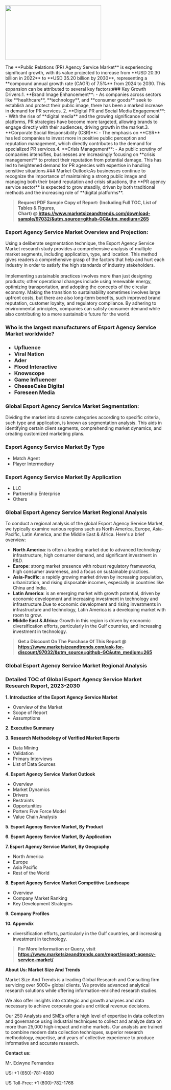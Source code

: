 <p><img class="alignnone size-medium wp-image-20088" src="https://ffe5etoiles.com/wp-content/uploads/2024/12/MST1-300x171.png" alt="" width="300" height="171" /></p>The **Public Relations (PR) Agency Service Market** is experiencing significant growth, with its value projected to increase from **USD 20.30 billion in 2022** to **USD 35.20 billion by 2030**, representing a **compound annual growth rate (CAGR) of 7.5%** from 2024 to 2030. This expansion can be attributed to several key factors:### Key Growth Drivers:1. **Brand Image Enhancement**: - As companies across sectors like **healthcare**, **technology**, and **consumer goods** seek to establish and protect their public image, there has been a marked increase in demand for PR services. 2. **Digital PR and Social Media Engagement**: - With the rise of **digital media** and the growing significance of social platforms, PR strategies have become more targeted, allowing brands to engage directly with their audiences, driving growth in the market.3. **Corporate Social Responsibility (CSR)**: - The emphasis on **CSR** has led companies to invest more in positive public perception and reputation management, which directly contributes to the demand for specialized PR services.4. **Crisis Management**: - As public scrutiny of companies intensifies, businesses are increasingly focusing on **crisis management** to protect their reputation from potential damage. This has led to heightened demand for PR agencies with expertise in handling sensitive situations.### Market Outlook:As businesses continue to recognize the importance of maintaining a strong public image and managing both their brand reputation and crisis situations, the **PR agency service sector** is expected to grow steadily, driven by both traditional methods and the increasing role of **digital platforms**.</p><blockquote id="" class=""><strong>Request PDF Sample Copy of Report: (Including Full TOC, List of Tables &amp; Figures, Chart)&nbsp;@&nbsp;<strong><a href="https://www.marketsizeandtrends.com/download-sample/97032/&utm_source=github-GC&utm_medium=265" target="_blank">https://www.marketsizeandtrends.com/download-sample/97032/&utm_source=github-GC&utm_medium=265</a></strong></strong></blockquote><h3 id="" class="">Esport Agency Service Market&nbsp;Overview and Projection:</h3><p id="" class="">Using a deliberate segmentation technique, the Esport Agency Service Market research study provides a comprehensive analysis of multiple market segments, including application, type, and location. This method gives readers a comprehensive grasp of the factors that help and hurt each industry in order to satisfy the high standards of industry stakeholders. <br /> <br />Implementing sustainable practices involves more than just designing products; other operational changes include using renewable energy, optimizing transportation, and adopting the concepts of the circular economy. Making the transition to sustainability sometimes involves large upfront costs, but there are also long-term benefits, such improved brand reputation, customer loyalty, and regulatory compliance. By adhering to environmental principles, companies can satisfy consumer demand while also contributing to a more sustainable future for the world.</p><h3 id="" class="">Who is the largest manufacturers of&nbsp;Esport Agency Service Market worldwide?</h3><h3 class=""><p><ul><li>Upfluence </li><li> Viral Nation </li><li> Ader </li><li> Flood Interactive </li><li> Knowscope </li><li> Game Influencer </li><li> CheeseCake Digital </li><li> Foreseen Media</li></ul></p></h3><h3 id="" class="">Global&nbsp;Esport Agency Service Market Segmentation:</h3><p id="" class="">Dividing the market into discrete categories according to specific criteria, such type and application, is known as segmentation analysis. This aids in identifying certain client segments, comprehending market dynamics, and creating customized marketing plans.</p><h3 id="" class="">Esport Agency Service Market&nbsp;By Type</h3><p><p><ul><li>Match Agent </li><li> Player Intermediary</p></li></ul></p></p><h3 id="" class="">Esport Agency Service Market&nbsp;By Application</h3><p class=""><p><ul><li>LLC </li><li> Partnership Enterprise </li><li> Others</li></ul></p></p><h3 id="" class="">Global Esport Agency Service Market Regional Analysis</h3><p id="" class="">To conduct a regional analysis of the global Esport Agency Service Market, we typically examine various regions such as North America, Europe, Asia-Pacific, Latin America, and the Middle East &amp; Africa. Here's a brief overview:</p><ul><li><strong>North America</strong>: is often a leading market due to advanced technology infrastructure, high consumer demand, and significant investment in R&amp;D.</li><li><strong>Europe</strong>: strong market presence with robust regulatory frameworks, high consumer awareness, and a focus on sustainable practices.</li><li><strong>Asia-Pacific</strong>: a rapidly growing market driven by increasing population, urbanization, and rising disposable incomes, especially in countries like China and India.</li><li><strong>Latin America</strong>: is an emerging market with growth potential, driven by economic development and increasing investment in technology and infrastructure.Due to economic development and rising investments in infrastructure and technology, Latin America is a developing market with room to grow.</li><li><strong>Middle East &amp; Africa</strong>: Growth in this region is driven by economic diversification efforts, particularly in the Gulf countries, and increasing investment in technology.</li></ul><blockquote id="" class=""><strong>Get a Discount On The Purchase Of This Report @ <strong><a href="https://www.marketsizeandtrends.com/ask-for-discount/97032/&utm_source=github-GC&utm_medium=265" target="_blank">https://www.marketsizeandtrends.com/ask-for-discount/97032/&utm_source=github-GC&utm_medium=265</a></strong></strong></blockquote><h3 id="" class="">Global Esport Agency Service Market Regional Analysis</h3><h3 id="" class="">Detailed TOC of Global Esport Agency Service Market Research Report, 2023-2030</h3><p id="" class=""><strong>1. Introduction of the Esport Agency Service Market</strong></p><ul><li>Overview of the Market</li><li>Scope of Report</li><li>Assumptions</li></ul><p id="" class=""><strong>2. Executive Summary</strong></p><p id="" class=""><strong>3. Research Methodology of Verified Market Reports</strong></p><ul><li>Data Mining</li><li>Validation</li><li>Primary Interviews</li><li>List of Data Sources</li></ul><p id="" class=""><strong>4. Esport Agency Service Market Outlook</strong></p><ul><li>Overview</li><li>Market Dynamics</li><li>Drivers</li><li>Restraints</li><li>Opportunities</li><li>Porters Five Force Model</li><li>Value Chain Analysis</li></ul><p id="" class=""><strong>5. Esport Agency Service Market, By Product</strong></p><p id="" class=""><strong>6. Esport Agency Service Market, By Application</strong></p><p id="" class=""><strong>7. Esport Agency Service Market, By Geography</strong></p><ul><li>North America</li><li>Europe</li><li>Asia Pacific</li><li>Rest of the World</li></ul><p id="" class=""><strong>8. Esport Agency Service Market Competitive Landscape</strong></p><ul><li>Overview</li><li>Company Market Ranking</li><li>Key Development Strategies</li></ul><p id="" class=""><strong>9. Company Profiles</strong></p><p id="" class=""><strong>10. Appendix</strong></p><ul><li>diversification efforts, particularly in the Gulf countries, and increasing investment in technology.</li></ul><blockquote id="" class=""><strong>For More Information or Query, visit <strong><strong><a href="https://www.marketsizeandtrends.com/report/esport-agency-service-market/" target="_blank">https://www.marketsizeandtrends.com/report/esport-agency-service-market/</a></strong></strong></strong></blockquote><p id="" class=""><strong>About Us: Market Size And Trends</strong></p><p id="" class="">Market Size And Trends is a leading Global Research and Consulting firm servicing over 5000+ global clients. We provide advanced analytical research solutions while offering information-enriched research studies.</p><p id="" class="">We also offer insights into strategic and growth analyses and data necessary to achieve corporate goals and critical revenue decisions.</p><p id="" class="">Our 250 Analysts and SMEs offer a high level of expertise in data collection and governance using industrial techniques to collect and analyze data on more than 25,000 high-impact and niche markets. Our analysts are trained to combine modern data collection techniques, superior research methodology, expertise, and years of collective experience to produce informative and accurate research.</p><p id="" class=""><strong>Contact us:</strong></p><p id="" class="">Mr. Edwyne Fernandes</p><p id="" class="">US: +1 (650)-781-4080</p><p id="" class="">US Toll-Free: +1 (800)-782-1768</p>
